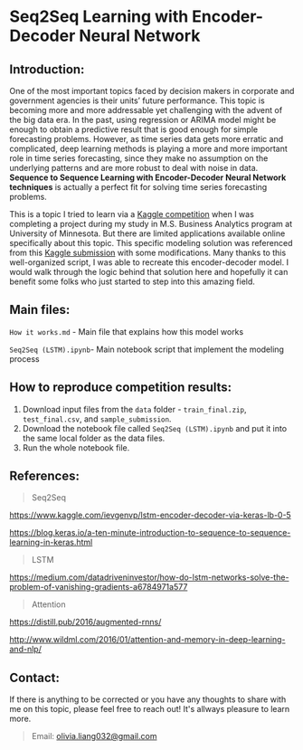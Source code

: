 # Seq2Seq Learning with Encoder-Decoder Neural Network


## Introduction:

One of the most important topics faced by decision makers in corporate and government agencies is their units’ future performance. This topic is becoming more and more addressable yet challenging with the advent of the big data era. In the past, using regression or ARIMA model might be enough to obtain a predictive result that is good enough for simple forecasting problems. However, as time series data gets more erratic and complicated, deep learning methods is playing a more and more important role in time series forecasting, since they make no assumption on the underlying patterns and are more robust to deal with noise in data. **Sequence to Sequence Learning with Encoder-Decoder Neural Network techniques** is actually a perfect fit for solving time series forecasting problems. 

This is a topic I tried to learn via a [Kaggle competition](https://www.kaggle.com/c/recruit-restaurant-visitor-forecasting) when I was completing a project during my study in M.S. Business Analytics program at University of Minnesota. But there are limited applications available online specifically about this topic. This specific modeling solution was referenced from this [Kaggle submission](https://www.kaggle.com/ievgenvp/lstm-encoder-decoder-via-keras-lb-0-5/output#L505) with some modifications. Many thanks to this well-organized script, I was able to recreate this encoder-decoder model. I would walk through the logic behind that solution here and hopefully it can benefit some folks who just started to step into this amazing field.


## Main files:

`How it works.md` - Main file that explains how this model works

`Seq2Seq (LSTM).ipynb`- Main notebook script that implement the modeling process

## How to reproduce competition results:
1. Download input files from the `data` folder - `train_final.zip`, `test_final.csv`, and `sample_submission`.
2. Download the notebook file called `Seq2Seq (LSTM).ipynb` and put it into the same local folder as the data files.
3. Run the whole notebook file.

## References:
>Seq2Seq

https://www.kaggle.com/ievgenvp/lstm-encoder-decoder-via-keras-lb-0-5

https://blog.keras.io/a-ten-minute-introduction-to-sequence-to-sequence-learning-in-keras.html

>LSTM

https://medium.com/datadriveninvestor/how-do-lstm-networks-solve-the-problem-of-vanishing-gradients-a6784971a577

>Attention

https://distill.pub/2016/augmented-rnns/

http://www.wildml.com/2016/01/attention-and-memory-in-deep-learning-and-nlp/


## Contact:

If there is anything to be corrected or you have any thoughts to share with me on this topic, please feel free to reach out! It's allways pleasure to learn more.
>Email: olivia.liang032@gmail.com

